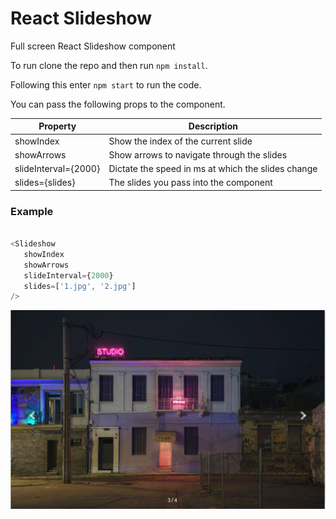 # React Slideshow

Full screen React Slideshow component

To run clone the repo and then run `npm install`.

Following this enter `npm start` to run the code.

You can pass the following props to the component.

| Property | Description|
|----------|-------------
| showIndex | Show the index of the current slide|
| showArrows | Show arrows to navigate through the slides|
| slideInterval={2000}| Dictate the speed in ms at which the slides change|
| slides={slides} |The slides you pass into the component|


### Example

```js

<Slideshow
   showIndex
   showArrows
   slideInterval={2000}
   slides=['1.jpg', '2.jpg']
/>

```

![Alt text](/react-slideshow.png?raw=true "Optional Title")
